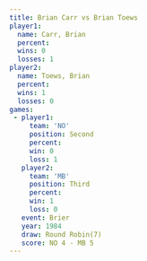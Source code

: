 ```yaml
---
title: Brian Carr vs Brian Toews
player1:            
  name: Carr, Brian 
  percent:          
  wins: 0           
  losses: 1         
player2:            
  name: Toews, Brian
  percent:          
  wins: 1           
  losses: 0         
games:
 - player1:          
     team: 'NO'      
     position: Second
     percent:        
     win: 0          
     loss: 1         
   player2:         
     team: 'MB'     
     position: Third
     percent:       
     win: 1         
     loss: 0        
   event: Brier        
   year: 1984          
   draw: Round Robin(7)
   score: NO 4 - MB 5  
---
```

